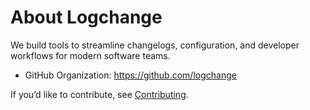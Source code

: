 # About Logchange

We build tools to streamline changelogs, configuration, and developer workflows for modern software teams.

- GitHub Organization: https://github.com/logchange

If you’d like to contribute, see [Contributing](contributing.md).